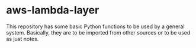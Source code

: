 # aws-lambda-layer
This repository has some basic Python functions to be used by a general system. Basically, they are to be imported from other sources or to be used as just notes.
